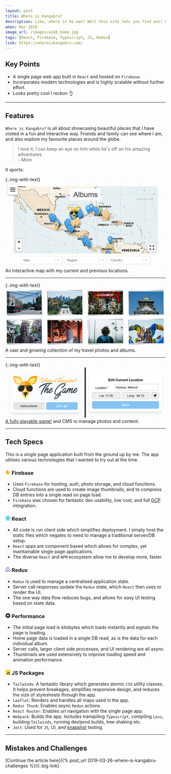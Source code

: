 ```yaml
---
layout: post
title: Where is Kangabru?
description: Like, where is he man? Well this site lets you find out! Originally built for friends and family, this web app lets you explore my adventures with a map and pretty photos.
when: Mar 2019
image_url: /images/wikb_home.jpg
tags: [React, Firebase, Typescript, JS, Redux]
link: https://whereiskangabru.com/
---
```


## Key Points
- A single page web app built in `React` and hosted on `Firebase`.
- Incorporates modern technologies and is highly scalable without further effort.
- Looks pretty cool I reckon 👌

---

## Features

`Where is Kangabru?` is all about showcasing beautiful places that I have visited in a fun and interactive way. Friends and family can see where I am, and also explore my favourite places around the globe.

<blockquote>
I love it, I can keep an eye on him while he's off on his amazing adventures.<br>
- Mom
</blockquote>

It sports:

{:.img-with-text}
![Map Screen](/images/wikb_map.jpg)<br>
An interactive map with my current and previous locations.

---

{:.img-with-text}
![Albums Screen](/images/wikb_albums.jpg)<br>
A vast and growing collection of my travel photos and albums.

---

{:.img-with-text}
![CMD and Game Screen](/images/wikb_cms_game.jpg)<br>
[A fully playable game!](https://whereiskangabru.com/) and CMS to manage photos and content.

---

## Tech Specs

This is a single page application built from the ground up by me. The app utilises various technologies that I wanted to try out at the time.

### ![Firebase](/icons/firebase.png) Firebase
- Uses `Firebase` for hosting, auth, photo storage, and cloud functions.
- Cloud functions are used to create image thumbnails, and to compress DB entries into a single read on page load.
- `Firebase` was chosen for fantastic dev usability, low cost, and full [GCP](https://cloud.google.com/) integration.

### ![React](/icons/react.png) React
- All code is run client side which simplifies deployment. I simply host the static files which negates to need to manage a traditional server/DB setup.
- `React` apps are component based which allows for complex, yet maintainable single page applications.
- The diverse `React` and `NPM` ecosystem allow me to develop more, faster.

### ![Redux](/icons/redux.png) Redux
- `Redux` is used to manage a centralised application state.
- Server call responses update the `Redux` state, which `React` then uses to render the UI.
- The one way data flow reduces bugs, and allows for easy UI testing based on state data.

### ![Performance](/icons/cog.png) Performance
- The initial page load is kilobytes which loads instantly and signals the page is loading.
- Home page data is loaded in a single DB read, as is the data for each individual album.
- Server calls, larger client side processes, and UI rendering are all async.
- Thumbnails are used extensively to improve loading speed and animation performance.

### ![JS Packages](/icons/javascript.png) JS Packages
- `Tailwinds`: A fantastic library which generates atomic `CSS` utility classes. It helps prevent breakages, simplifies responsive design, and reduces the size of stylesheets through the app.
- `Leaflet`: Renders and handles all maps used in the app.
- `Redux Thunk`: Enables async `Redux` actions.
- `React Router`: Enables url navigation with the single page app.
- `Webpack`: Builds the app. Includes transpiling `Typescript`, compiling `Less`, building `Tailwinds`, running dev/prod builds, tree shaking etc.
- `Jest`: Used for `JS`, UI, and [snapshot](https://jestjs.io/docs/en/snapshot-testing.html) testing.

---

## Mistakes and Challenges

[Continue the article here]({% post_url 2019-03-26-where-is-kangabru-challenges %}){:.big-link}